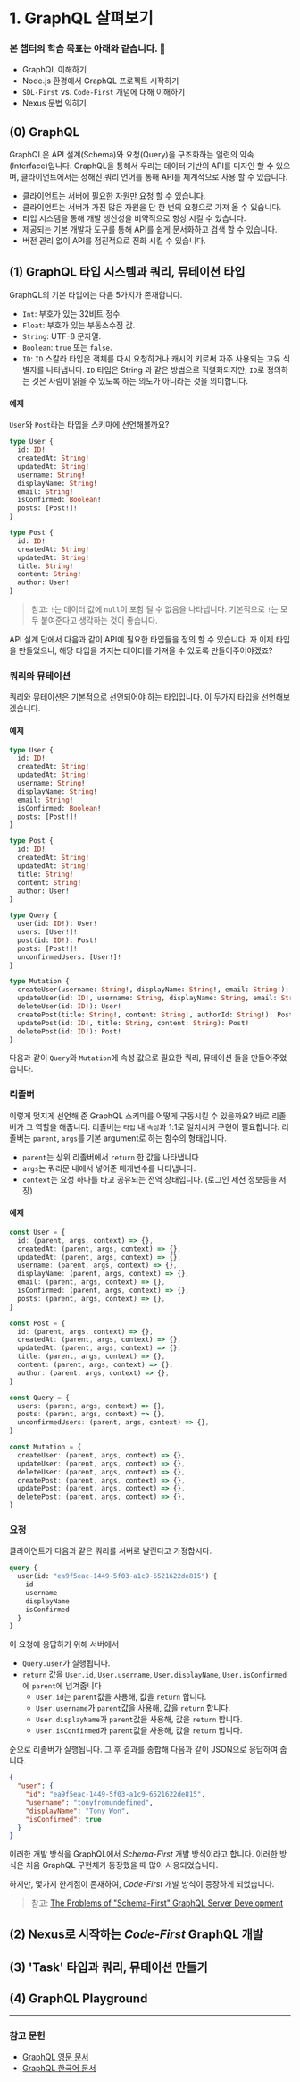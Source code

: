 # 1. GraphQL 살펴보기
### 본 챕터의 학습 목표는 아래와 같습니다. 👏
- GraphQL 이해하기
- Node.js 환경에서 GraphQL 프로젝트 시작하기
- `SDL-First` vs. `Code-First` 개념에 대해 이해하기
- Nexus 문법 익히기

## (0) GraphQL
GraphQL은 API 설계(Schema)와 요청(Query)을 구조화하는 일련의 약속(Interface)입니다. GraphQL을 통해서 우리는 데이터 기반의 API를 디자인 할 수 있으며, 클라이언트에서는 정해진 쿼리 언어를 통해 API를 체계적으로 사용 할 수 있습니다.
- 클라이언트는 서버에 필요한 자원만 요청 할 수 있습니다.
- 클라이언트는 서버가 가진 많은 자원을 단 한 번의 요청으로 가져 올 수 있습니다.
- 타입 시스템을 통해 개발 생산성을 비약적으로 향상 시킬 수 있습니다.
- 제공되는 기본 개발자 도구를 통해 API를 쉽게 문서화하고 검색 할 수 있습니다.
- 버전 관리 없이 API를 점진적으로 진화 시킬 수 있습니다.

## (1) GraphQL 타입 시스템과 쿼리, 뮤테이션 타입
GraphQL의 기본 타입에는 다음 5가지가 존재합니다.

- `Int`: 부호가 있는 32비트 정수.
- `Float`: 부호가 있는 부동소수점 값.
- `String`: UTF-8 문자열.
- `Boolean`: `true` 또는 `false`.
- `ID`: `ID` 스칼라 타입은 객체를 다시 요청하거나 캐시의 키로써 자주 사용되는 고유 식별자를 나타냅니다. `ID` 타입은 String 과 같은 방법으로 직렬화되지만, `ID`로 정의하는 것은 사람이 읽을 수 있도록 하는 의도가 아니라는 것을 의미합니다.

#### 예제

`User`와 `Post`라는 타입을 스키마에 선언해볼까요?

```graphql
type User {
  id: ID!
  createdAt: String!
  updatedAt: String!
  username: String!
  displayName: String!
  email: String!
  isConfirmed: Boolean!
  posts: [Post!]!
}

type Post {
  id: ID!
  createdAt: String!
  updatedAt: String!
  title: String!
  content: String!
  author: User!
}
```

> 참고: `!`는 데이터 값에 `null`이 포함 될 수 없음을 나타냅니다. 기본적으로 `!`는 모두 붙여준다고 생각하는 것이 좋습니다.

API 설계 단에서 다음과 같이 API에 필요한 타입들을 정의 할 수 있습니다. 자 이제 타입을 만들었으니, 해당 타입을 가지는 데이터를 가져올 수 있도록 만들어주어야겠죠?

### 쿼리와 뮤테이션
쿼리와 뮤테이션은 기본적으로 선언되어야 하는 타입입니다. 이 두가지 타입을 선언해보겠습니다.

#### 예제
```graphql
type User {
  id: ID!
  createdAt: String!
  updatedAt: String!
  username: String!
  displayName: String!
  email: String!
  isConfirmed: Boolean!
  posts: [Post!]!
}

type Post {
  id: ID!
  createdAt: String!
  updatedAt: String!
  title: String!
  content: String!
  author: User!
}

type Query {
  user(id: ID!): User!
  users: [User!]!
  post(id: ID!): Post!
  posts: [Post!]!
  unconfirmedUsers: [User!]!
}

type Mutation {
  createUser(username: String!, displayName: String!, email: String!): User!
  updateUser(id: ID!, username: String, displayName: String, email: String): User!
  deleteUser(id: ID!): User!
  createPost(title: String!, content: String!, authorId: String!): Post!
  updatePost(id: ID!, title: String, content: String): Post!
  deletePost(id: ID!): Post!
}
```

다음과 같이 `Query`와 `Mutation`에 속성 값으로 필요한 쿼리, 뮤테이션 들을 만들어주었습니다.

### 리졸버
이렇게 멋지게 선언해 준 GraphQL 스키마를 어떻게 구동시킬 수 있을까요? 바로 리졸버가 그 역할을 해줍니다. 리졸버는 `타입` 내 `속성`과 1:1로 일치시켜 구현이 필요합니다. 리졸버는 `parent`, `args`를 기본 argument로 하는 함수의 형태입니다.

- `parent`는 상위 리졸버에서 `return` 한 값을 나타냅니다
- `args`는 쿼리문 내에서 넣어준 매개변수를 나타냅니다.
- `context`는 요청 하나를 타고 공유되는 전역 상태입니다. (로그인 세션 정보등을 저장)

#### 예제
```typescript
const User = {
  id: (parent, args, context) => {},
  createdAt: (parent, args, context) => {},
  updatedAt: (parent, args, context) => {},
  username: (parent, args, context) => {},
  displayName: (parent, args, context) => {},
  email: (parent, args, context) => {},
  isConfirmed: (parent, args, context) => {},
  posts: (parent, args, context) => {},
}

const Post = {
  id: (parent, args, context) => {},
  createdAt: (parent, args, context) => {},
  updatedAt: (parent, args, context) => {},
  title: (parent, args, context) => {},
  content: (parent, args, context) => {},
  author: (parent, args, context) => {},
}

const Query = {
  users: (parent, args, context) => {},
  posts: (parent, args, context) => {},
  unconfirmedUsers: (parent, args, context) => {},
}

const Mutation = {
  createUser: (parent, args, context) => {},
  updateUser: (parent, args, context) => {},
  deleteUser: (parent, args, context) => {},
  createPost: (parent, args, context) => {},
  updatePost: (parent, args, context) => {},
  deletePost: (parent, args, context) => {},
}
```

### 요청
클라이언트가 다음과 같은 쿼리를 서버로 날린다고 가정합시다.

```graphql
query {
  user(id: "ea9f5eac-1449-5f03-a1c9-6521622de815") {
    id
    username
    displayName
    isConfirmed
  }
}
```

이 요청에 응답하기 위해 서버에서
- `Query.user`가 실행됩니다.
- `return` 값을 `User.id`, `User.username`, `User.displayName`, `User.isConfirmed`에 `parent`에 넘겨줍니다
  - `User.id`는 `parent`값을 사용해, 값을 `return` 합니다.
  - `User.username`가 `parent`값을 사용해, 값을 `return` 합니다.
  - `User.displayName`가 `parent`값을 사용해, 값을 `return` 합니다.
  - `User.isConfirmed`가 `parent`값을 사용해, 값을 `return` 합니다.

순으로 리졸버가 실행됩니다. 그 후 결과를 종합해 다음과 같이 JSON으로 응답하여 줍니다.
```json
{
  "user": {
    "id": "ea9f5eac-1449-5f03-a1c9-6521622de815",
    "username": "tonyfromundefined",
    "displayName": "Tony Won",
    "isConfirmed": true
  }
}
```

이러한 개발 방식을 GraphQL에서 *Schema-First* 개발 방식이라고 합니다. 이러한 방식은 처음 GraphQL 구현체가 등장했을 때 많이 사용되었습니다.

하지만, 몇가지 한계점이 존재하여, *Code-First* 개발 방식이 등장하게 되었습니다.

> 참고: [The Problems of "Schema-First" GraphQL Server Development](https://www.prisma.io/blog/the-problems-of-schema-first-graphql-development-x1mn4cb0tyl3)

## (2) Nexus로 시작하는 *Code-First* GraphQL 개발

## (3) 'Task' 타입과 쿼리, 뮤테이션 만들기

## (4) GraphQL Playground

---

### 참고 문헌
- [GraphQL 영문 문서](https://graphql.org/)
- [GraphQL 한국어 문서](https://graphql-kr.github.io/learn/schema/#)